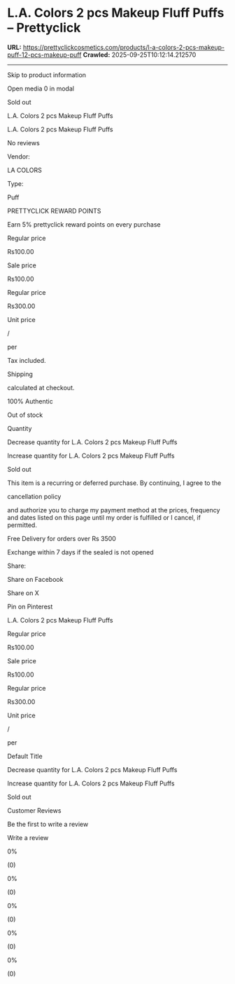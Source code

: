 # L.A. Colors 2 pcs Makeup Fluff Puffs – Prettyclick

**URL:** https://prettyclickcosmetics.com/products/l-a-colors-2-pcs-makeup-puff-12-pcs-makeup-puff
**Crawled:** 2025-09-25T10:12:14.212570

---

Skip to product information

Open media 0 in modal

Sold out

L.A. Colors 2 pcs Makeup Fluff Puffs

L.A. Colors 2 pcs Makeup Fluff Puffs

No reviews

Vendor:

LA COLORS

Type:

Puff

PRETTYCLICK REWARD POINTS

Earn 5% prettyclick reward points on every purchase

Regular price

Rs100.00

Sale price

Rs100.00

Regular price

Rs300.00

Unit price

/

per

Tax included.

Shipping

calculated at checkout.

100% Authentic

Out of stock

Quantity

Decrease quantity for L.A. Colors 2 pcs Makeup Fluff Puffs

Increase quantity for L.A. Colors 2 pcs Makeup Fluff Puffs

Sold out

This item is a recurring or deferred purchase. By continuing, I agree to the

cancellation policy

and authorize you to charge my payment method at the prices, frequency and dates listed on this page until my order is fulfilled or I cancel, if permitted.

Free Delivery for orders over Rs 3500

Exchange within 7 days if the sealed is not opened

Share:

Share on Facebook

Share on X

Pin on Pinterest

L.A. Colors 2 pcs Makeup Fluff Puffs

Regular price

Rs100.00

Sale price

Rs100.00

Regular price

Rs300.00

Unit price

/

per

Default Title

Decrease quantity for L.A. Colors 2 pcs Makeup Fluff Puffs

Increase quantity for L.A. Colors 2 pcs Makeup Fluff Puffs

Sold out

Customer Reviews

Be the first to write a review

Write a review

0%

(0)

0%

(0)

0%

(0)

0%

(0)

0%

(0)